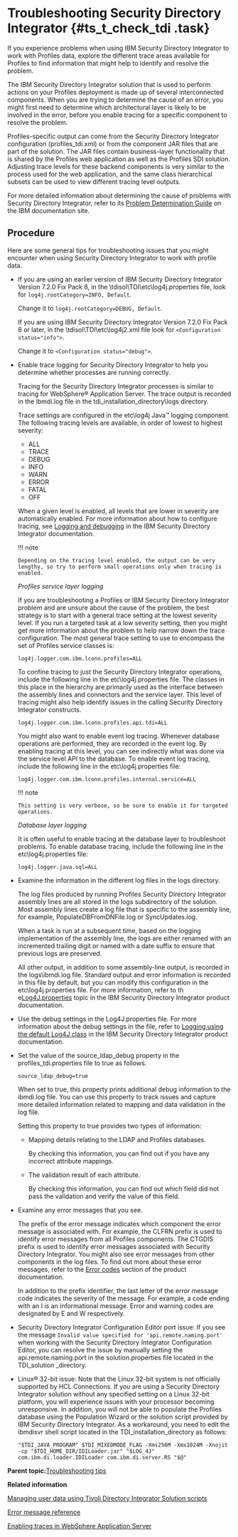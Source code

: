 # Troubleshooting Security Directory Integrator {#ts_t_check_tdi .task}

If you experience problems when using IBM Security Directory Integrator to work with Profiles data, explore the different trace areas available for Profiles to find information that might help to identify and resolve the problem.

The IBM Security Directory Integrator solution that is used to perform actions on your Profiles deployment is made up of several interconnected components. When you are trying to determine the cause of an error, you might first need to determine which architectural layer is likely to be involved in the error, before you enable tracing for a specific component to resolve the problem.

Profiles-specific output can come from the Security Directory Integrator configuration \(profiles\_tdi.xml\) or from the component JAR files that are part of the solution. The JAR files contain business-layer functionality that is shared by the Profiles web application as well as the Profiles SDI solution. Adjusting trace levels for these backend components is very similar to the process used for the web application, and the same class hierarchical subsets can be used to view different tracing level outputs.

For more detailed information about determining the cause of problems with Security Directory Integrator, refer to its [Problem Determination Guide](https://www.ibm.com/docs/en/sdi/7.2.0?topic=troubleshooting-pdf) on the IBM documentation site.

## Procedure

Here are some general tips for troubleshooting issues that you might encounter when using Security Directory Integrator to work with profile data.

-   If you are using an earlier version of IBM Security Directory Integrator Version 7.2.0 Fix Pack 8, in the \tdisol\TDI\etc\log4j.properties file, look for
`log4j.rootCategory=INFO, Default`.

    Change it to `log4j.rootCategory=DEBUG, Default`.

    If you are using IBM Security Directory Integrator Version 7.2.0 Fix Pack 8 or later, in the \tdisol\TDI\etc\log4j2.xml file look for `<Configuration status="info">`.

    Change it to `<Configuration status="debug">`.

-   Enable trace logging for Security Directory Integrator to help you determine whether processes are running correctly.

    Tracing for the Security Directory Integrator processes is similar to tracing for WebSphere® Application Server. The trace output is recorded in the ibmdi.log file in the tdi\_installation\_directory\\logs directory.

    Trace settings are configured in the etc\\log4j Java™ logging component. The following tracing levels are available, in order of lowest to highest severity:

    -   ALL
    -   TRACE
    -   DEBUG
    -   INFO
    -   WARN
    -   ERROR
    -   FATAL
    -   OFF

    When a given level is enabled, all levels that are lower in severity are automatically enabled. For more information about how to configure tracing, see [Logging and debugging](https://www.ibm.com/docs/en/sdi/7.2.0?topic=SSCQGF_7.2.0/com.ibm.IBMDI.doc_7.2/adminguide172.htm#logging) in the IBM Security Directory Integrator documentation.

    !!! note
    
        Depending on the tracing level enabled, the output can be very lengthy, so try to perform small operations only when tracing is enabled.

    *Profiles service layer logging*

    If you are troubleshooting a Profiles or IBM Security Directory Integrator problem and are unsure about the cause of the problem, the best strategy is to start with a general trace setting at the lowest severity level. If you run a targeted task at a low severity setting, then you might get more information about the problem to help narrow down the trace configuration. The most general trace setting to use to encompass the set of Profiles service classes is:

    ```
    log4j.logger.com.ibm.lconn.profiles=ALL
    ```

    To confine tracing to just the Security Directory Integrator operations, include the following line in the etc\\log4j.properties file. The classes in this place in the hierarchy are primarily used as the interface between the assembly lines and connectors and the service layer. This level of tracing might also help identify issues in the calling Security Directory Integrator constructs.

    ```
    log4j.logger.com.ibm.lconn.profiles.api.tdi=ALL
    ```

    You might also want to enable event log tracing. Whenever database operations are performed, they are recorded in the event log. By enabling tracing at this level, you can see indirectly what was done via the service level API to the database. To enable event log tracing, include the following line in the etc\\log4j.properties file:

    ```
    log4j.logger.com.ibm.lconn.profiles.internal.service=ALL
    ```

    !!! note
    
        This setting is very verbose, so be sure to enable it for targeted operations.

    *Database layer logging*

    It is often useful to enable tracing at the database layer to troubleshoot problems. To enable database tracing, include the following line in the etc\\log4j.properties file:

    ```
    log4j.logger.java.sql=ALL
    ```

-   Examine the information in the different log files in the logs directory.

    The log files produced by running Profiles Security Directory Integrator assembly lines are all stored in the logs subdirectory of the solution. Most assembly lines create a log file that is specific to the assembly line, for example, PopulateDBFromDNFile.log or SyncUpdates.log.

    When a task is run at a subsequent time, based on the logging implementation of the assembly line, the logs are either renamed with an incremented trailing digit or named with a date suffix to ensure that previous logs are preserved.

    All other output, in addition to some assembly-line output, is recorded in the logs\\ibmdi.log file. Standard output and error information is recorded in this file by default, but you can modify this configuration in the etc\\log4j.properties file. For more information, refer to th e[Log4J.properties](https://www.ibm.com/docs/sdi/7.2.0?topic=SSCQGF_7.2.0/com.ibm.IBMDI.doc_7.2/adminguide259.htm#log4j.properties) topic in the IBM Security Directory Integrator product documentation.

-   Use the debug settings in the Log4J.properties file. For more information about the debug settings in the file, refer to [Logging using the default Log4J class](https://www.ibm.com/docs/sdi/7.2.0?topic=SSCQGF_7.2.0/com.ibm.IBMDI.doc_7.2/adminguide174.htm#loggingconfig) in the IBM Security Directory Integrator product documentation.

-   Set the value of the source\_ldap\_debug property in the profiles\_tdi.properties file to true as follows.

    ```
    source_ldap_debug=true
    ```

    When set to true, this property prints additional debug information to the ibmdi.log file. You can use this property to track issues and capture more detailed information related to mapping and data validation in the log file.

    Setting this property to true provides two types of information:

    -   Mapping details relating to the LDAP and Profiles databases.

        By checking this information, you can find out if you have any incorrect attribute mappings.

    -   The validation result of each attribute.

        By checking this information, you can find out which field did not pass the validation and verify the value of this field.

-   Examine any error messages that you see.

    The prefix of the error message indicates which component the error message is associated with. For example, the CLFRN prefix is used to identify error messages from all Profiles components. The CTGDIS prefix is used to identify error messages associated with Security Directory Integrator. You might also see error messages from other components in the log files. To find out more about these error messages, refer to the [Error codes](c_error_codes.md) section of the product documentation.

    In addition to the prefix identifier, the last letter of the error message code indicates the severity of the message. For example, a code ending with an I is an informational message. Error and warning codes are designated by E and W respectively.

-   Security Directory Integrator Configuration Editor port issue: If you see the message `Invalid value specified for 'api.remote.naming.port'` when working with the Security Directory Integrator Configuration Editor, you can resolve the issue by manually setting the api.remote.naming.port in the solution.properties file located in the TDI\_solution \_directory.

-   Linux® 32-bit issue: Note that the Linux 32-bit system is not officially supported by HCL Connections. If you are using a Security Directory Integrator solution without any specified setting on a Linux 32-bit platform, you will experience issues with your processor becoming unresponsive. In addition, you will not be able to populate the Profiles database using the Population Wizard or the solution script provided by IBM Security Directory Integrator. As a workaround, you need to edit the ibmdisvr shell script located in the TDI\_installation\_directory as follows:

    ```
    "$TDI_JAVA_PROGRAM" $TDI_MIXEDMODE_FLAG -Xms256M -Xmx1024M -Xnojit -cp "$TDI_HOME_DIR/IDILoader.jar" "$LOG_4J" com.ibm.di.loader.IDILoader com.ibm.di.server.RS "$@"
    ```

**Parent topic:**[Troubleshooting tips](../troubleshoot/ts_c_ts_tips_overview.md)

**Related information**  


[Managing user data using Tivoli Directory Integrator Solution scripts](../admin/c_admin_profiles_updating_ldap.md)

[Error message reference](../troubleshoot/c_error_codes.md)

[Enabling traces in WebSphere Application Server](../troubleshoot/ts_t_enable_was_traces.md)

